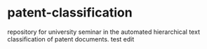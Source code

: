 # patent-classification
repository for university seminar in the automated hierarchical text classification of patent documents. 
test edit
